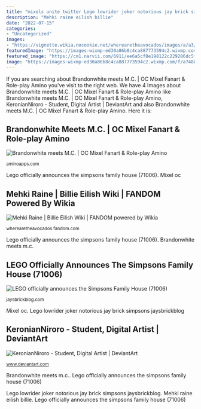 ```yaml
---
title: "mixels unite twitter Lego lowrider joker notorious jay brick simpsons jaysbrickblog"
description: "Mehki raine eilish billie"
date: "2022-07-15"
categories:
- "Uncategorized"
images:
- "https://vignette.wikia.nocookie.net/wherearetheavocados/images/a/a3/50055485_806579733023942_8444272093193437973_n.jpg/revision/latest/top-crop/width/320/height/320?cb=20190206014031"
featuredImage: "https://images-wixmp-ed30a86b8c4ca887773594c2.wixmp.com/f/a7480189-a205-4cf2-a9e9-56c3358b19af/de9qu40-dae1c7d9-9628-4380-958e-c81a46780550.png/v1/fill/w_1166,h_685,q_70,strp/traced_from_keronianniroro_by_jackneon_retros_de9qu40-pre.jpg?token=eyJ0eXAiOiJKV1QiLCJhbGciOiJIUzI1NiJ9.eyJzdWIiOiJ1cm46YXBwOiIsImlzcyI6InVybjphcHA6Iiwib2JqIjpbW3siaGVpZ2h0IjoiPD03NTIiLCJwYXRoIjoiXC9mXC9hNzQ4MDE4OS1hMjA1LTRjZjItYTllOS01NmMzMzU4YjE5YWZcL2RlOXF1NDAtZGFlMWM3ZDktOTYyOC00MzgwLTk1OGUtYzgxYTQ2NzgwNTUwLnBuZyIsIndpZHRoIjoiPD0xMjgwIn1dXSwiYXVkIjpbInVybjpzZXJ2aWNlOmltYWdlLm9wZXJhdGlvbnMiXX0.joh7YNTm3GZry-a75olJ3ejhguoqx_9PYq6RWjy4lkA"
featured_image: "https://cm1.narvii.com/6911/ee6a5cf8e198122c229286dc5f04aef138895524_375.jpg"
image: "https://images-wixmp-ed30a86b8c4ca887773594c2.wixmp.com/f/a7480189-a205-4cf2-a9e9-56c3358b19af/de9qu40-dae1c7d9-9628-4380-958e-c81a46780550.png/v1/fill/w_1166,h_685,q_70,strp/traced_from_keronianniroro_by_jackneon_retros_de9qu40-pre.jpg?token=eyJ0eXAiOiJKV1QiLCJhbGciOiJIUzI1NiJ9.eyJzdWIiOiJ1cm46YXBwOiIsImlzcyI6InVybjphcHA6Iiwib2JqIjpbW3siaGVpZ2h0IjoiPD03NTIiLCJwYXRoIjoiXC9mXC9hNzQ4MDE4OS1hMjA1LTRjZjItYTllOS01NmMzMzU4YjE5YWZcL2RlOXF1NDAtZGFlMWM3ZDktOTYyOC00MzgwLTk1OGUtYzgxYTQ2NzgwNTUwLnBuZyIsIndpZHRoIjoiPD0xMjgwIn1dXSwiYXVkIjpbInVybjpzZXJ2aWNlOmltYWdlLm9wZXJhdGlvbnMiXX0.joh7YNTm3GZry-a75olJ3ejhguoqx_9PYq6RWjy4lkA"
---
```


If you are searching about Brandonwhite meets M.C. | OC Mixel Fanart &amp; Role-play Amino you've visit to the right web. We have 4 Images about Brandonwhite meets M.C. | OC Mixel Fanart &amp; Role-play Amino like Brandonwhite meets M.C. | OC Mixel Fanart &amp; Role-play Amino, KeronianNiroro - Student, Digital Artist | DeviantArt and also Brandonwhite meets M.C. | OC Mixel Fanart &amp; Role-play Amino. Here it is:

## Brandonwhite Meets M.C. | OC Mixel Fanart &amp; Role-play Amino

![Brandonwhite meets M.C. | OC Mixel Fanart &amp; Role-play Amino](https://cm1.narvii.com/6911/ee6a5cf8e198122c229286dc5f04aef138895524_375.jpg "Mehki raine eilish billie")

<small>aminoapps.com</small>

Lego officially announces the simpsons family house (71006). Mixel oc

## Mehki Raine | Billie Eilish Wiki | FANDOM Powered By Wikia

![Mehki Raine | Billie Eilish Wiki | FANDOM powered by Wikia](https://vignette.wikia.nocookie.net/wherearetheavocados/images/a/a3/50055485_806579733023942_8444272093193437973_n.jpg/revision/latest/top-crop/width/320/height/320?cb=20190206014031 "Mehki raine")

<small>wherearetheavocados.fandom.com</small>

Lego officially announces the simpsons family house (71006). Brandonwhite meets m.c.

## LEGO Officially Announces The Simpsons Family House (71006)

![LEGO officially announces the Simpsons Family House (71006)](http://jaysbrickblog.com/wp-content/uploads/2016/12/LEGO-70906-The-Joker-Notorious-Lowrider-Feature-Photo-150x90.jpg "Mehki raine")

<small>jaysbrickblog.com</small>

Mixel oc. Lego lowrider joker notorious jay brick simpsons jaysbrickblog

## KeronianNiroro - Student, Digital Artist | DeviantArt

![KeronianNiroro - Student, Digital Artist | DeviantArt](https://images-wixmp-ed30a86b8c4ca887773594c2.wixmp.com/f/a7480189-a205-4cf2-a9e9-56c3358b19af/de9qu40-dae1c7d9-9628-4380-958e-c81a46780550.png/v1/fill/w_1166,h_685,q_70,strp/traced_from_keronianniroro_by_jackneon_retros_de9qu40-pre.jpg?token=eyJ0eXAiOiJKV1QiLCJhbGciOiJIUzI1NiJ9.eyJzdWIiOiJ1cm46YXBwOiIsImlzcyI6InVybjphcHA6Iiwib2JqIjpbW3siaGVpZ2h0IjoiPD03NTIiLCJwYXRoIjoiXC9mXC9hNzQ4MDE4OS1hMjA1LTRjZjItYTllOS01NmMzMzU4YjE5YWZcL2RlOXF1NDAtZGFlMWM3ZDktOTYyOC00MzgwLTk1OGUtYzgxYTQ2NzgwNTUwLnBuZyIsIndpZHRoIjoiPD0xMjgwIn1dXSwiYXVkIjpbInVybjpzZXJ2aWNlOmltYWdlLm9wZXJhdGlvbnMiXX0.joh7YNTm3GZry-a75olJ3ejhguoqx_9PYq6RWjy4lkA "Mehki raine eilish billie")

<small>www.deviantart.com</small>

Brandonwhite meets m.c.. Lego officially announces the simpsons family house (71006)

Lego lowrider joker notorious jay brick simpsons jaysbrickblog. Mehki raine eilish billie. Lego officially announces the simpsons family house (71006)

